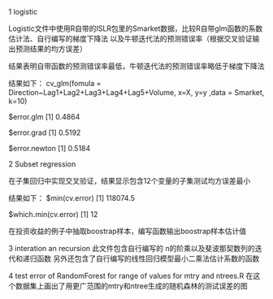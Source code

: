1  logistic

Logistic文件中使用R自带的ISLR包里的Smarket数据，比较R自带glm函数的系数估计法、自行编写的梯度下降法
以及牛顿迭代法的预测错误率（根据交叉验证输出预测结果的均方误差）

结果表明自带函数的预测错误率最低，牛顿迭代法的预测错误率略低于梯度下降法


结果如下：
cv_glm(fomula = Direction~Lag1+Lag2+Lag3+Lag4+Lag5+Volume, x=X, y=y ,data = Smarket, k=10)

$error.glm
[1] 0.4864

$error.grad
[1] 0.5192

$error.newton
[1] 0.5184


2   Subset regression

在子集回归中实现交叉验证，结果显示包含12个变量的子集测试均方误差最小

结果如下：
$min(cv.error)
[1] 118074.5

$which.min(cv.error)
[1] 12

在投资收益的例子中抽取boostrap样本，编写函数输出boostrap样本估计值


3   interation an recursion
此文件包含自行编写的 n的阶乘以及斐波那契数列的迭代和递归函数
另外还包含了自行编写的线性回归模型最小二乘法估计系数的函数


4  test error of RandomForest for range of values for mtry and ntrees.R
在这个数据集上画出了用更广范围的mtry和ntree生成的随机森林的测试误差的图

